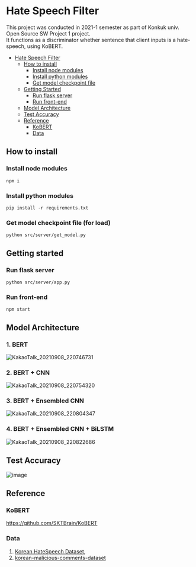 # Hate Speech Filter
This project was conducted in 2021-1 semester as part of Konkuk univ. Open Source SW Project 1 project.\
It functions as a discriminator whether sentence that client inputs is a hate-speech, using KoBERT.
* [Hate Speech Filter](#hate-speech-filter)
  * [How to install](#how-to-install)
    * [Install node modules](#install-node-modules)
    * [Install python modules](#install-python-modules)
    * [Get model checkpoint file](#get-model-checkpoint-file-for-load)
  * [Getting Started](#getting-started)
    * [Run flask server](#run-flask-server)
    * [Run front-end](#run-front-end)
  * [Model Architecture](#model-architecture)
  * [Test Accuracy](#test-accuracy)
  * [Reference](#reference)
    * [KoBERT](#kobert)
    * [Data](#data)
## How to install
### Install node modules
```
npm i
```
### Install python modules
```
pip install -r requirements.txt
```
### Get model checkpoint file (for load)
```
python src/server/get_model.py
```
## Getting started
### Run flask server
```
python src/server/app.py
```
### Run front-end
```
npm start
```
## Model Architecture
### 1. BERT
![KakaoTalk_20210908_220746731](https://user-images.githubusercontent.com/39490214/132515385-4b2d0325-dbfd-45c3-974e-d6ef8e72b554.png)
### 2. BERT + CNN
![KakaoTalk_20210908_220754320](https://user-images.githubusercontent.com/39490214/132515628-62e0d2b3-5267-4d62-b6f0-2fc29400a984.png)
### 3. BERT + Ensembled CNN
![KakaoTalk_20210908_220804347](https://user-images.githubusercontent.com/39490214/132515733-2366470f-94d7-4ce2-b838-adff55e6b38c.png)
### 4. BERT + Ensembled CNN + BiLSTM
![KakaoTalk_20210908_220822686](https://user-images.githubusercontent.com/39490214/132515781-6d5f029c-1e0a-42e3-b14e-61842841eac3.png)
## Test Accuracy
![image](https://user-images.githubusercontent.com/77087144/132781502-f1edb88e-ca56-4207-82f2-f8914468ea87.png)
## Reference
### KoBERT
https://github.com/SKTBrain/KoBERT
### Data
1. [Korean HateSpeech Dataset, ](https://github.com/kocohub/korean-hate-speech/blob/master/labeled/train.tsv)
2. [korean-malicious-comments-dataset](https://github.com/ZIZUN/korean-malicious-comments-dataset)
